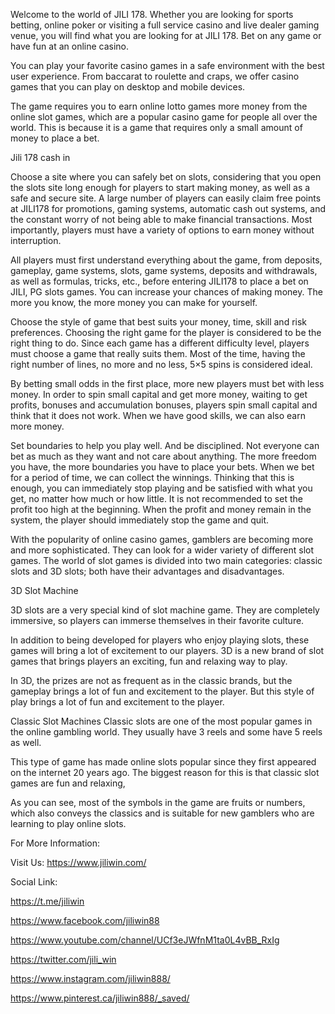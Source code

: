 Welcome to the world of JILI 178. Whether you are looking for sports betting, online poker or visiting a full service casino and live dealer gaming venue, you will find what you are looking for at JILI 178. Bet on any game or have fun at an online casino.

You can play your favorite casino games in a safe environment with the best user experience. From baccarat to roulette and craps, we offer casino games that you can play on desktop and mobile devices.

The game requires you to earn online lotto games more money from the online slot games, which are a popular casino game for people all over the world. This is because it is a game that requires only a small amount of money to place a bet.



Jili 178 cash in

Choose a site where you can safely bet on slots, considering that you open the slots site long enough for players to start making money, as well as a safe and secure site. A large number of players can easily claim free points at JILI178 for promotions, gaming systems, automatic cash out systems, and the constant worry of not being able to make financial transactions. Most importantly, players must have a variety of options to earn money without interruption.

All players must first understand everything about the game, from deposits, gameplay, game systems, slots, game systems, deposits and withdrawals, as well as formulas, tricks, etc., before entering JILI178 to place a bet on JILI, PG slots games. You can increase your chances of making money. The more you know, the more money you can make for yourself.

Choose the style of game that best suits your money, time, skill and risk preferences. Choosing the right game for the player is considered to be the right thing to do. Since each game has a different difficulty level, players must choose a game that really suits them. Most of the time, having the right number of lines, no more and no less, 5×5 spins is considered ideal.

By betting small odds in the first place, more new players must bet with less money. In order to spin small capital and get more money, waiting to get profits, bonuses and accumulation bonuses, players spin small capital and think that it does not work. When we have good skills, we can also earn more money.

Set boundaries to help you play well. And be disciplined. Not everyone can bet as much as they want and not care about anything. The more freedom you have, the more boundaries you have to place your bets. When we bet for a period of time, we can collect the winnings. Thinking that this is enough, you can immediately stop playing and be satisfied with what you get, no matter how much or how little. It is not recommended to set the profit too high at the beginning. When the profit and money remain in the system, the player should immediately stop the game and quit.

With the popularity of online casino games, gamblers are becoming more and more sophisticated. They can look for a wider variety of different slot games. The world of slot games is divided into two main categories: classic slots and 3D slots; both have their advantages and disadvantages.


3D Slot Machine

3D slots are a very special kind of slot machine game. They are completely immersive, so players can immerse themselves in their favorite culture.

In addition to being developed for players who enjoy playing slots, these games will bring a lot of excitement to our players. 3D is a new brand of slot games that brings players an exciting, fun and relaxing way to play.

In 3D, the prizes are not as frequent as in the classic brands, but the gameplay brings a lot of fun and excitement to the player. But this style of play brings a lot of fun and excitement to the player.


Classic Slot Machines
Classic slots are one of the most popular games in the online gambling world. They usually have 3 reels and some have 5 reels as well.

This type of game has made online slots popular since they first appeared on the internet 20 years ago. The biggest reason for this is that classic slot games are fun and relaxing,

As you can see, most of the symbols in the game are fruits or numbers, which also conveys the classics and is suitable for new gamblers who are learning to play online slots.


For More Information:

Visit Us:   https://www.jiliwin.com/

Social Link:

https://t.me/jiliwin

https://www.facebook.com/jiliwin88

https://www.youtube.com/channel/UCf3eJWfnM1ta0L4vBB_RxIg

https://twitter.com/jili_win

https://www.instagram.com/jiliwin888/

https://www.pinterest.ca/jiliwin888/_saved/
